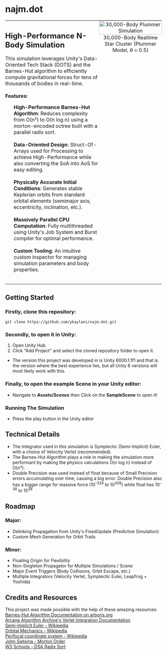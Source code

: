 # najm.dot


<table style="border: none; border-collapse: collapse; width: 100%;">
  <tr>
    <!-- Text Cell -->
    <td style="border: none; padding: 0; margin: 0;" width="60%" valign="top">
      <h2>High-Performance N-Body Simulation</h2>
      This simulation leverages Unity's Data-Oriented Tech Stack (DOTS) and the Barnes-Hut algorithm to efficiently compute gravitational forces for tens of thousands of bodies in real-time.
      <br><br>
      <b>Features:</b>
      <ul>
        <b>High-Performance Barnes-Hut Algorithm</b>: Reduces complexity from O(n²) to O(n log n) using a morton-encoded octree built with a parallel radix sort.<br><br>
        <b>Data-Oriented Design</b>: Struct-Of-Arrays used for Processing to achieve High-Performance while also converting the SoA into AoS for easy editing.<br><br>
        <b>Physically Accurate Initial Conditions</b>: Generates stable Keplerian orbits from standard orbital elements (semimajor axis, eccentricity, inclination, etc.).<br><br>
        <b>Massively Parallel CPU Computation</b>: Fully multithreaded using Unity's Job System and Burst compiler for optimal performance.<br><br>
        <b>Custom Tooling</b>: An intuitive custom inspector for managing simulation parameters and body properties.<br><br>
      </ul>
    </td>
    <!-- GIF Cell -->
    <td style="border: none; padding: 0; margin: 0;" width="40%" valign="top" align="center">
      <img src="media/Movie_009.gif" width="100%" alt="30,000-Body Plummer Simulation"/>
      30,000-Body Realtime Star Cluster (Plummer Model, θ = 0.5)
    </td>
  </tr>
</table>

## Getting Started

### Firstly, clone this repository: </h4>

```
git clone https://github.com/ykaylani/najm.dot.git
```
### Secondly, to open it in Unity:</h4>

1. Open Unity Hub.
2. Click "Add Project" and select the cloned repository folder to open it.
- The version this project was developed in is Unity 6000.1.1f1 and that is the version where the best experience lies, but all Unity 6 versions will most likely work with this.

### Finally, to open the example Scene in your Unity editor: </h4>

- Navigate to **Assets/Scenes** then Click on the **SampleScene** to open it!

### Running The Simulation</h4>

- Press the play button in the Unity editor  

## Technical Details

- The Integrator used in this simulation is Symplectic (Semi-Implicit) Euler, with a choice of Velocity Verlet (recommended).
- The Barnes-Hut Algorithm plays a role in making the simulation more performant by making the physics calculations O(n log n) instead of O(n²).
- Double Precision was used instead of float because of Small Precision errors accumulating over time, causing a big error. Double Precision also has a bigger range for massive force (10<sup>-324</sup> to 10<sup>308</sup>) while float has 10<sup>-38</sup> to 10<sup>38</sup>

## Roadmap

### Major:  
 - Delinking Propagation from Unity's FixedUpdate (Predictive Simulation)
 - Custom Mesh Generation for Orbit Trails

### Minor:

- Floating Origin for Flexibility  
- Non-Singleton Propagator for Multiple Simulations / Scene  
- Major Event Triggers (Body Collisions, Orbit Escape, etc.)  
- Multiple Integrators (Velocity Verlet, Symplectic Euler, Leapfrog + Yoshida)  

## Credits and Resources

This project was made possible with the help of these amazing resources:  
[Barnes-Hut Algorithm Documentation on arborjs.org](https://arborjs.org/docs/barnes-hut)  
[Arcane Algorithm Archive's Verlet Integration Documentation](https://www.algorithm-archive.org/contents/verlet_integration/verlet_integration.html)  
[Semi-Implicit Euler - Wikipedia](https://en.wikipedia.org/wiki/Semi-implicit_Euler_method)  
[Orbital Mechanics - Wikipedia](https://en.wikipedia.org/wiki/Orbital_mechanics)  
[Perifocal coordinate system - Wikipedia](https://en.wikipedia.org/wiki/Perifocal_coordinate_system)  
[John Sietsma - Morton Order](https://johnsietsma.com/2019/12/05/morton-order-introduction/)  
[W3 Schools - DSA Radix Sort](https://www.w3schools.com/dsa/dsa_algo_radixsort.php)  

